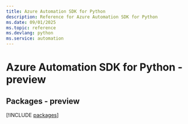 ```yaml
---
title: Azure Automation SDK for Python
description: Reference for Azure Automation SDK for Python
ms.date: 09/01/2025
ms.topic: reference
ms.devlang: python
ms.service: automation
---
```

# Azure Automation SDK for Python - preview
## Packages - preview
[!INCLUDE [packages](automation-index.md)]